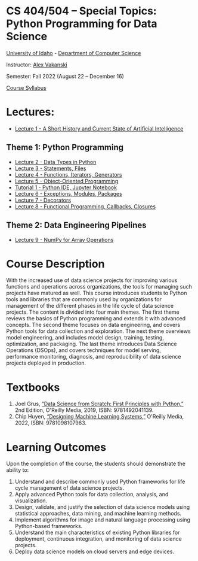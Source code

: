 # CS 404/504 – Special Topics: Python Programming for Data Science
[University of Idaho](https://www.uidaho.edu) - [Department of Computer Science](https://www.uidaho.edu/engr/departments/cs)

Instructor: [Alex Vakanski](https://www.webpages.uidaho.edu/vakanski/index.html)

Semester: Fall 2022 (August 22 – December 16)

<a href="CS_404_504-ST_Python_Programming_for_Data_Science-Syllabus.pdf">Course Syllabus</a>

# Lectures:
* <a href="Lecture 1 - A Short History of AI/Lecture 1 - A Short History of AI.pdf">Lecture 1 - A Short History and Current State of Artificial Intelligence</a>
## Theme 1: Python Programming
* <a href="Lecture 2 - Data Types in Python/Lecture 2 - Data Types.ipynb">Lecture 2 - Data Types in Python</a>
* <a href="Lecture 3 - Statements, Files/Lecture 3 - Statements, Files.ipynb">Lecture 3 - Statements, Files</a>
* <a href="Lecture 4 - Functions, Iterators, Generators/Lecture 4 - Functions, Iterators, Generators.ipynb">Lecture 4 - Functions, Iterators, Generators</a>
* <a href="Lecture 5 - Object-Oriented Programming/Lecture 5 - OOP.ipynb">Lecture 5 - Object-Oriented Programming</a>
* <a href="Tutorial 1 - Python IDE, Jupyter Notebook/Tutorial 1 - Python IDE.ipynb">Tutorial 1 - Python IDE, Jupyter Notebook</a>
* <a href="Lecture 6 - Exceptions, Modules, Packages/Lecture 6 - Exceptions, Modules, Packages.ipynb">Lecture 6 - Exceptions, Modules, Packages</a>
* <a href="Lecture 7 - Decorators/Lecture 7 - Decorators.ipynb">Lecture 7 - Decorators</a>
* <a href="Lecture 8 - Functional Programming, Callbacks, Closures/Lecture 8 - Functional Programming, Callbacks, Closures.ipynb">Lecture 8 - Functional Programming, Callbacks, Closures</a>
## Theme 2: Data Engineering Pipelines
* <a href="Lecture 9 - NumPy for Array Operations/Lecture 9 - NumPy for Array Operations.ipynb">Lecture 9 - NumPy for Array Operations</a>

# Course Description
With the increased use of data science projects for improving various functions and operations across organizations, the tools for managing such projects have matured as well. This course introduces students to Python tools and libraries that are commonly used by organizations for management of the different phases in the life cycle of data science projects. The content is divided into four main themes. The first theme reviews the basics of Python programming and extends it with advanced concepts. The second theme focuses on data engineering, and covers Python tools for data collection and exploration. The next theme overviews model engineering, and includes model design, training, testing, optimization, and packaging. The last theme introduces Data Science Operations (DSOps), and covers techniques for model serving, performance monitoring, diagnosis, and reproducibility of data science projects deployed in production.

# Textbooks
1.	Joel Grus, [“Data Science from Scratch: First Principles with Python,”](https://www.amazon.com/Data-Science-Scratch-Principles-Python/dp/1492041130/ref=pd_lpo_1?pd_rd_i=1492041130&psc=1) 2nd Edition, O'Reilly Media, 2019, ISBN: 9781492041139.
2.	Chip Huyen, [“Designing Machine Learning Systems,”](https://www.amazon.com/Designing-Machine-Learning-Systems-Production-Ready/dp/1098107969) O'Reilly Media, 2022, ISBN: 9781098107963.

# Learning Outcomes
Upon the completion of the course, the students should demonstrate the ability to:
1.	Understand and describe commonly used Python frameworks for life cycle management of data science projects.
2.	Apply advanced Python tools for data collection, analysis, and visualization.
3. 	Design, validate, and justify the selection of data science models using statistical approaches, data mining, and machine learning methods. 
4.	Implement algorithms for image and natural language processing using Python-based frameworks. 
5.	Understand the main characteristics of existing Python libraries for deployment, continuous integration, and monitoring of data science projects.
6.	Deploy data science models on cloud servers and edge devices.
